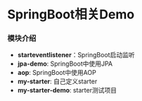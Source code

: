 # SpringBoot相关Demo
### 模块介绍
* **starteventlistener**：SpringBoot启动监听
* **jpa-demo**: SpringBoot中使用JPA
* **aop**: SpringBoot中使用AOP
* **my-starter**: 自己定义starter
* **my-starter-demo**: starter测试项目